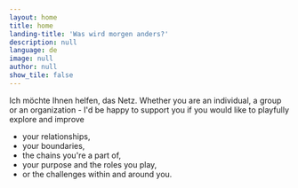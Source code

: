 ```yaml
---
layout: home
title: home
landing-title: 'Was wird morgen anders?'
description: null
language: de
image: null
author: null
show_tile: false
---
```


Ich möchte Ihnen helfen, das Netz. Whether you are an individual, a group or an organization - 
I'd be happy to support you if you would like to playfully explore and improve
<ul>
<li>your relationships, 
<li>your boundaries, 
<li>the chains you're a part of, 
<li>your purpose and the roles you play,
<li>or the challenges within and around you.
</ul>

